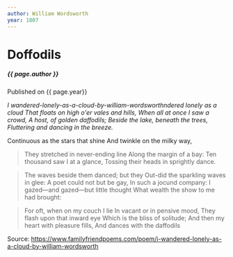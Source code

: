 ```yaml
---
author: William Wordsworth
year: 1807
---
```


# Doffodils

#####  {{ page.author }}

Published on {{ page.year}}

*I wandered-lonely-as-a-cloud-by-william-wordsworthndered lonely as a cloud
That floats on high o'er vales and hills,
When all at once I saw a crowd,
A host, of golden daffodils;
Beside the lake, beneath the trees,
Fluttering and dancing in the breeze.*

Continuous as the stars that shine
And twinkle on the milky way,
> They stretched in never-ending line
> Along the margin of a bay:
> Ten thousand saw I at a glance,
> Tossing their heads in sprightly dance.

> The waves beside them danced; but they
> Out-did the sparkling waves in glee:
> A poet could not but be gay,
> In such a jocund company:
> I gazed—and gazed—but little thought
> What wealth the show to me had brought:

> For oft, when on my couch I lie
> In vacant or in pensive mood,
> They flash upon that inward eye
> Which is the bliss of solitude;
> And then my heart with pleasure fills,
> And dances with the daffodils

Source: https://www.familyfriendpoems.com/poem/i-wandered-lonely-as-a-cloud-by-william-wordsworth



